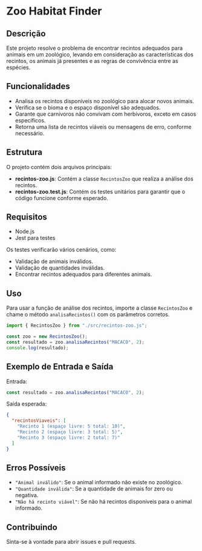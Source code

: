 # Zoo Habitat Finder

## Descrição

Este projeto resolve o problema de encontrar recintos adequados para animais em um zoológico, levando em consideração as características dos recintos, os animais já presentes e as regras de convivência entre as espécies.

## Funcionalidades

- Analisa os recintos disponíveis no zoológico para alocar novos animais.
- Verifica se o bioma e o espaço disponível são adequados.
- Garante que carnívoros não convivam com herbívoros, exceto em casos específicos.
- Retorna uma lista de recintos viáveis ou mensagens de erro, conforme necessário.

## Estrutura

O projeto contém dois arquivos principais:

- **recintos-zoo.js**: Contém a classe `RecintosZoo` que realiza a análise dos recintos.
- **recintos-zoo.test.js**: Contém os testes unitários para garantir que o código funcione conforme esperado.

## Requisitos

- Node.js
- Jest para testes

Os testes verificarão vários cenários, como:

- Validação de animais inválidos.
- Validação de quantidades inválidas.
- Encontrar recintos adequados para diferentes animais.

## Uso

Para usar a função de análise dos recintos, importe a classe `RecintosZoo` e chame o método `analisaRecintos()` com os parâmetros corretos.

```javascript
import { RecintosZoo } from "./src/recintos-zoo.js";

const zoo = new RecintosZoo();
const resultado = zoo.analisaRecintos("MACACO", 2);
console.log(resultado);
```

## Exemplo de Entrada e Saída

Entrada:

```javascript
const resultado = zoo.analisaRecintos("MACACO", 2);
```

Saída esperada:

```json
{
  "recintosViaveis": [
    "Recinto 1 (espaço livre: 5 total: 10)",
    "Recinto 2 (espaço livre: 3 total: 5)",
    "Recinto 3 (espaço livre: 2 total: 7)"
  ]
}
```

## Erros Possíveis

- `"Animal inválido"`: Se o animal informado não existe no zoológico.
- `"Quantidade inválida"`: Se a quantidade de animais for zero ou negativa.
- `"Não há recinto viável"`: Se não há recintos disponíveis para o animal informado.

## Contribuindo

Sinta-se à vontade para abrir issues e pull requests.
